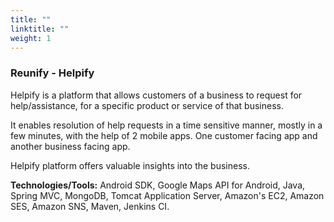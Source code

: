 ```yaml
---
title: ""
linktitle: ""
weight: 1
---
```


### Reunify - Helpify

Helpify is a platform that allows customers of a business to request for help/assistance, for a specific product or service of that business.

It enables resolution of help requests in a time sensitive manner, mostly in a few minutes, with the help of 2 mobile apps. One customer facing app and another business facing app.

Helpify platform offers valuable insights into the business.

**Technologies/Tools:** Android SDK, Google Maps API for Android, Java, Spring MVC, MongoDB, Tomcat Application Server, Amazon's EC2, Amazon SES, Amazon SNS, Maven, Jenkins CI.  
